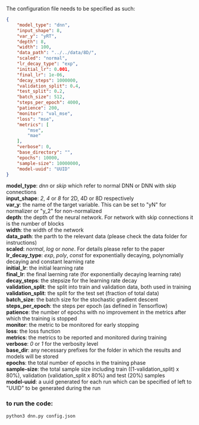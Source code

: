 The configuration file needs to be specified as such:

```json
{
    "model_type": "dnn",
    "input_shape": 8,
    "var_y": "yRT",
    "depth": 8,
    "width": 100,
    "data_path": "../../data/8D/",
    "scaled": "normal",
    "lr_decay_type": "exp",
    "initial_lr": 0.001,
    "final_lr": 1e-06,
    "decay_steps": 1000000,
    "validation_split": 0.4,
    "test_split": 0.2,
    "batch_size": 512,
    "steps_per_epoch": 4000,
    "patience": 200,
    "monitor": "val_mse",
    "loss": "mse",
    "metrics": [
        "mse",
        "mae"
    ],
    "verbose": 0,
    "base_directory": "",
    "epochs": 10000,
    "sample-size": 10000000,
    "model-uuid": "UUID"
}
```

__model_type__: _dnn_ or _skip_ which refer to normal DNN or DNN with skip connections  
__input_shape__: _2_, _4_ or _8_ for 2D, 4D or 8D respectively  
__var_y__: the name of the target variable. This can be set to "yN" for normalizer or "y_2" for non-normalized  
__depth__: the depth of the neural network. For network with skip connections it is the number of blocks  
__width__: the width of the network  
__data_path__: the parth to the relevant data (please check the data folder for instructions)  
__scaled__: _normal_, _log_ or _none_. For details please refer to the paper  
__lr_decay_type__: _exp_, _poly_, _const_ for exponentially decaying, polynomially decaying and constant learning rate  
__initial_lr__: the initial learning rate  
__final_lr__: the final laerning rate (for exponentially decaying learning rate)  
__decay_steps__: the stepsize for the learning rate decay  
__validation_split__: the split into train and validation data, both used in training  
__validation_split__: the split for the test set (fraction of total data)  
__batch_size__: the batch size for the stochastic gradient descent   
__steps_per_epoch__: the steps per epoch (as defined in Tensorflow)  
__patience__: the number of epochs with no improvement in the metrics after which the training is stopped  
__monitor__: the metric to be monitored for early stopping  
__loss__: the loss function  
__metrics__: the metrics to be reported and monitored during training  
__verbose__: _0_ or _1_ for the verbosity level  
__base_dir__: any necessary prefixes for the folder in which the results and models will be stored  
__epochs__: the total number of epochs in the training phase  
__sample-size__: the total sample size including train ((1-validation_split) x 80%), validation (validation_split x 80%) and test (20%) samples  
__model-uuid__: a uuid generated for each run which can be specified of left to "UUID" to be generated during the run  


###  to run the code:
```sh
python3 dnn.py config.json
```
